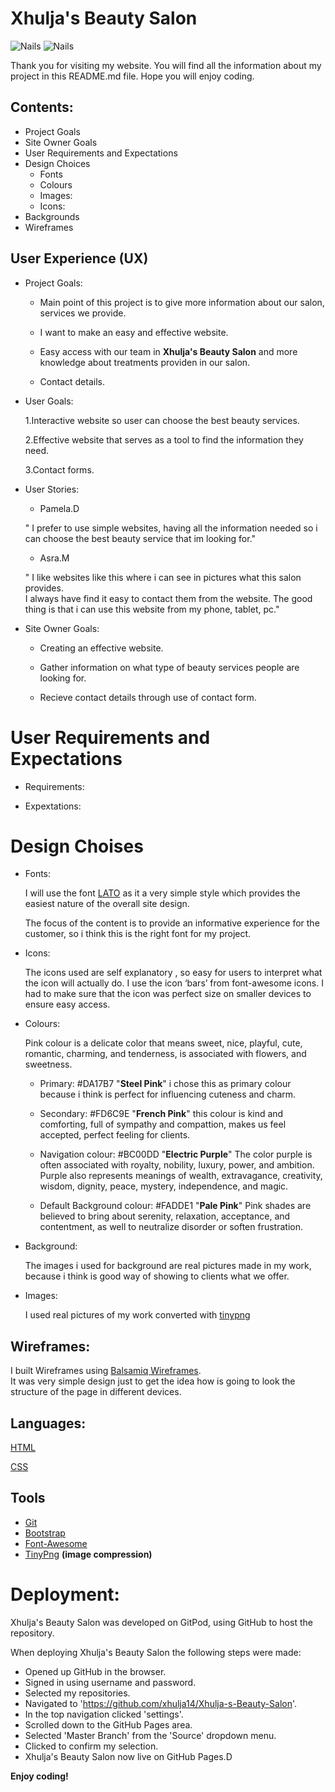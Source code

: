 
<!-- Heading-->
# Xhulja's Beauty Salon


<!--Images-->

![Nails](https://scontent.fdub3-1.fna.fbcdn.net/v/t1.0-9/p960x960/46489612_2180181588907954_3426005273540558848_o.jpg?_nc_cat=111&_nc_sid=9e2e56&_nc_ohc=APEiiG9BBWYAX82fpJh&_nc_ht=scontent.fdub3-1.fna&_nc_tp=6&oh=199d73204804663d3a95dbb569c02630&oe=5F223FC3)
![Nails](https://scontent.fdub3-1.fna.fbcdn.net/v/t1.0-9/36660756_2076876245905156_6742242676327841792_o.jpg?_nc_cat=108&_nc_sid=9e2e56&_nc_ohc=vOqY2WbFxTsAX8emZCj&_nc_ht=scontent.fdub3-1.fna&oh=c484fefdd9a59d7cf92e07bf45b014c9&oe=5F2468CF)


Thank you for visiting my website. You will find all the information about my project in this README.md file.
Hope you will enjoy coding.

## Contents:
* Project Goals
* Site Owner Goals
* User Requirements and Expectations 
* Design Choices 
  * Fonts
   * Colours
   * Images:
   * Icons:
 * Backgrounds
 * Wireframes

## User Experience (UX)

<!--UL-->
* Project Goals: 
  
   *  Main point of this project is to give more information about our salon,
   services we provide.

   * I want to make an easy and effective website.
                                       <!--Strong-->
   * Easy access with our  team in __Xhulja's Beauty Salon__ and more knowledge about treatments providen in our salon.

   * Contact details.







<!--OL-->
* User Goals:
  
  1.Interactive website so user can choose the best beauty services.


  2.Effective website that serves as a tool to find the information they need.


  3.Contact forms.









* User Stories:
  
   * Pamela.D 

  " I prefer to use simple websites,
   having all the information needed so i can choose the best beauty service that im looking for."


  * Asra.M 

  " I like websites like this where i can see in pictures what this salon provides.    
    I always have find it easy to contact them from the website.
    The good thing is that i can use this website from my phone, tablet, pc."







* Site Owner Goals:

  * Creating an effective website.

  * Gather information on what type of beauty services people are looking for.
  * Recieve contact details through use of contact form.




# User Requirements and Expectations

* Requirements:









* Expextations:





# Design Choises

* Fonts:
  
  I will use the font [LATO](http://www.latofonts.com/lato-free-fonts/) as it  a very simple style which provides the easiest
   nature of the overall site design.
   
    The focus of the content is to provide an informative experience for the customer,
     so i think this is the right font for my project.
* Icons:
  
  The icons used are self explanatory , so easy for users to interpret what the icon will actually do. 
  I use the icon ‘bars’ from font-awesome icons.
 I had to make sure that the icon was perfect size on smaller devices to ensure easy access.

* Colours:
  
   Pink colour is a delicate color that means sweet, nice, 
   playful, cute, romantic, charming, and tenderness,
    is associated with flowers, and sweetness. 

   * Primary: #DA17B7 "__Steel Pink__" i chose this as primary colour because i think
   is perfect for influencing cuteness and charm.

   * Secondary: #FD6C9E "__French Pink__" this colour is kind and comforting, full of sympathy and compattion,
  makes us feel accepted, perfect feeling for clients.
 
   * Navigation colour: #BC00DD "__Electric Purple__" The color purple is often associated with royalty, nobility, luxury, power, and ambition.
   Purple also represents meanings of wealth, extravagance, creativity, wisdom, dignity,  peace, mystery, independence, and magic.
   * Default Background colour: #FADDE1 "__Pale Pink__" Pink shades are believed to bring about serenity, relaxation, acceptance, and contentment, 
   as well to neutralize disorder or soften frustration.

* Background:
  
  The images i used for background are real pictures made in my work,
  because i think is good way of showing to clients what we offer.
 * Images:
  
   I used real pictures of my work converted with [tinypng](https://tinypng.com/)


## Wireframes:
I built Wireframes using [Balsamiq Wireframes](https://balsamiq.com/wireframes/?gclid=Cj0KCQjwl4v4BRDaARIsAFjATPlYpXIjRR0-L308Af_Usr5Zz7_AO_kIghwLibynrZZY548o6rkIqbcaAt6NEALw_wcB).  
It was very simple design just to get the idea how is going to look the structure of the page in different devices.



## Languages:

[HTML](https://en.wikipedia.org/wiki/HTML5)


[CSS](https://www.w3.org/Style/CSS/Overview.en.html)



## Tools 
* [Git](https://git-scm.com/)
* [Bootstrap](https://maps.google.com/)
* [Font-Awesome](https://fontawesome.com/)
* [TinyPng](https://tinypng.com/) __(image compression)__


 # Deployment:   

Xhulja's Beauty Salon was developed on GitPod, using  GitHub to host the repository.

When deploying Xhulja's Beauty Salon  the following steps were made:

 * Opened up GitHub in the browser.
 * Signed in using username and password.
 * Selected my repositories.
 *  Navigated to 'https://github.com/xhulja14/Xhulja-s-Beauty-Salon'.
 * In the top navigation clicked 'settings'.
 * Scrolled down to the GitHub Pages area.
 * Selected 'Master Branch' from the 'Source' dropdown menu.
 * Clicked to confirm my selection.
 * Xhulja's Beauty Salon now live on GitHub Pages.D










<!--Strong-->

 __Enjoy coding!__

